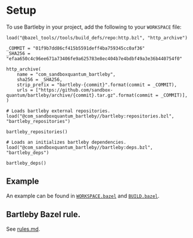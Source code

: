 # Setup

To use Bartleby in your project, add the following to your `WORKSPACE` file:

``` starlark
load("@bazel_tools//tools/build_defs/repo:http.bzl", "http_archive")

_COMMIT = "01f9b7dd86cf415b5591deff4ba759345cc0af36"
_SHA256 = "efaa650c4c96ee671a73406fe9a625783e8ec404b7e4bdbf49a3e36b440754f0"

http_archive(
    name = "com_sandboxquantum_bartleby",
    sha256 = _SHA256,
    strip_prefix = "bartleby-{commit}".format(commit = _COMMIT),
    urls = ["https://github.com/sandbox-quantum/bartleby/archive/{commit}.tar.gz".format(commit = _COMMIT)],
)

# Loads bartleby external repositories.
load("@com_sandboxquantum_bartleby//bartleby:repositories.bzl", "bartleby_repositories")

bartleby_repositories()

# Loads an initializes bartleby dependencies.
load("@com_sandboxquantum_bartleby//bartleby:deps.bzl", "bartleby_deps")

bartleby_deps()
```

## Example

An example can be found in [`WORKSPACE.bazel`] and [`BUILD.bazel`].

[`WORKSPACE.bazel`]: /examples/bazel/WORKSPACE.bazel
[`BUILD.bazel`]: /examples/bazel/BUILD.bazel

## Bartleby Bazel rule.

See [rules.md](/docs/rules.md).
